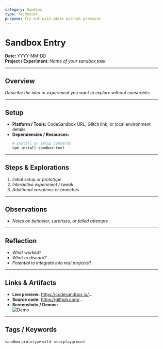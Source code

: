 ```yaml
---
category: Sandbox
type: Technical
purpose: Try out wild ideas without pressure
---
```


# Sandbox Entry

**Date:** YYYY-MM-DD  
**Project / Experiment:** _Name of your sandbox task_

---

## Overview
_Describe the idea or experiment you want to explore without constraints._

---

## Setup
- **Platform / Tools:** CodeSandbox URL, Glitch link, or local environment details  
- **Dependencies / Resources:**  
  ```bash
  # Install or setup commands
  npm install sandbox-tool
  ```

---

## Steps & Explorations
1. _Initial setup or prototype_  
2. _Interactive experiment / tweak_  
3. _Additional variations or branches_

---

## Observations
- _Notes on behavior, surprises, or failed attempts_

---

## Reflection
- _What worked?_  
- _What to discard?_  
- _Potential to integrate into real projects?_

---

## Links & Artifacts
- **Live preview:** https://codesandbox.io/...  
- **Source code:** https://github.com/...  
- **Screenshots / Demos:**  
  ![Demo](path/to/demo.gif)

---

## Tags / Keywords
`sandbox` `prototype` `wild-idea` `playground`
